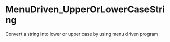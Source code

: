 # MenuDriven_UpperOrLowerCaseString
Convert a string into lower or upper case by using menu driven program
